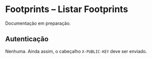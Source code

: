 # Footprints – Listar Footprints

Documentação em preparação.

## Autenticação

Nenhuma. Ainda assim, o cabeçalho `X-PUBLIC-KEY` deve ser enviado.
